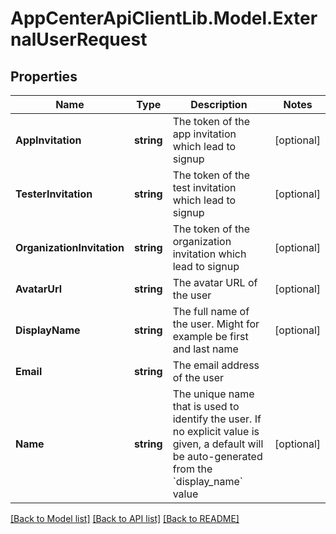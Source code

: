 # AppCenterApiClientLib.Model.ExternalUserRequest
## Properties

Name | Type | Description | Notes
------------ | ------------- | ------------- | -------------
**AppInvitation** | **string** | The token of the app invitation which lead to signup | [optional] 
**TesterInvitation** | **string** | The token of the test invitation which lead to signup | [optional] 
**OrganizationInvitation** | **string** | The token of the organization invitation which lead to signup | [optional] 
**AvatarUrl** | **string** | The avatar URL of the user | [optional] 
**DisplayName** | **string** | The full name of the user. Might for example be first and last name | [optional] 
**Email** | **string** | The email address of the user | 
**Name** | **string** | The unique name that is used to identify the user. If no explicit value is given, a default will be auto-generated from the &#x60;display_name&#x60; value | [optional] 

[[Back to Model list]](../README.md#documentation-for-models) [[Back to API list]](../README.md#documentation-for-api-endpoints) [[Back to README]](../README.md)

